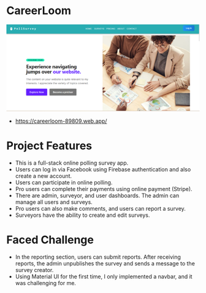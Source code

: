 # CareerLoom

![Image](/public/ss.png)

- https://careerloom-89809.web.app/

# Project Features
- This is a full-stack online polling survey app.
- Users can log in via Facebook using Firebase authentication and also create a new account.
- Users can participate in online polling.
- Pro users can complete their payments using online payment (Stripe).
- There are admin, surveyor, and user dashboards. The admin can manage all users and surveys.
- Pro users can also make comments, and users can report a survey.
- Surveyors have the ability to create and edit surveys.

# Faced Challenge

- In the reporting section, users can submit reports. After receiving reports, the admin unpublishes the survey and sends a message to the survey creator.
- Using Material UI for the first time, I only implemented a navbar, and it was challenging for me.



